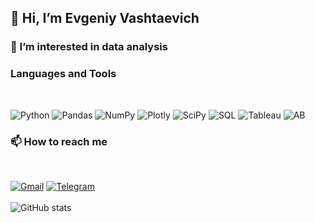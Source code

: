 ## 👋 Hi, I’m Evgeniy Vashtaevich

### 👀 I’m interested in data analysis

### Languages and Tools
<br>

![Python](https://img.shields.io/badge/-Python-5d5d5d?style=for-the-badge&logo=python&logoColor=yellow)
![Pandas](https://img.shields.io/badge/-Pandas-5d5d5d?style=for-the-badge&logo=pandas&logoColor=yellow)
![NumPy](https://img.shields.io/badge/-NumPy-5d5d5d?style=for-the-badge&logo=numpy&logoColor=yellow)
![Plotly](https://img.shields.io/badge/-Plotly-5d5d5d?style=for-the-badge&logo=plotly&logoColor=yellow)
![SciPy](https://img.shields.io/badge/-SciPy-5d5d5d?style=for-the-badge&logo=scipy&logoColor=yellow)
![SQL](https://img.shields.io/badge/-SQL-5d5d5d?style=for-the-badge&logo=postgresql&logoColor=yellow)
![Tableau](https://img.shields.io/badge/-Tableau-5d5d5d?style=for-the-badge&logo=tableau&logoColor=yellow)
![AB](https://img.shields.io/badge/-A\/B_testing-5d5d5d?style=for-the-badge)

### 📫 How to reach me
<br>

[![Gmail](https://img.shields.io/badge/-Gmail-5d5d5d?style=for-the-badge&logo=gmail)](mailto:evgeniyvashtaevich@gmail.com)
[![Telegram](https://img.shields.io/badge/-Telegram-5d5d5d?style=for-the-badge&logo=telegram)](https://t.me/lJ_Hl)
<br><br>
![GitHub stats](https://github-readme-stats.vercel.app/api?username=lJHl&border_color=000000&show_icons=true&icon_color=FFD43B&theme=dark&count_private=true)
